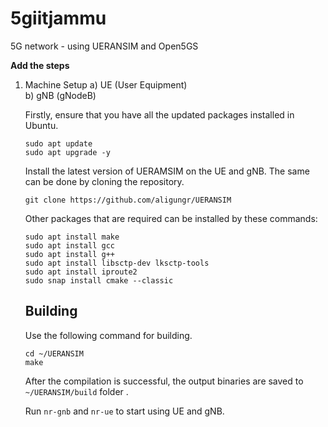 # 5giitjammu
5G network - using UERANSIM and Open5GS

**Add the steps**

1. Machine Setup
    a) UE (User Equipment)  
    b) gNB (gNodeB)  

    Firstly, ensure that you have all the updated packages installed in Ubuntu.

    `sudo apt update`  
    `sudo apt upgrade -y`  

    Install the latest version of UERAMSIM on the UE and gNB. The same can be done by cloning the repository.

    `git clone https://github.com/aligungr/UERANSIM`  

    Other packages that are required can be installed by these commands:
    
    `sudo apt install make`  
    `sudo apt install gcc`  
    `sudo apt install g++`  
    `sudo apt install libsctp-dev lksctp-tools`  
    `sudo apt install iproute2`  
    `sudo snap install cmake --classic`  
    

    ## Building
    Use the following command for building.

    `cd ~/UERANSIM`  
    `make` 

    After the compilation is successful, the output binaries are saved to `~/UERANSIM/build` folder .

    Run `nr-gnb` and `nr-ue` to start using UE and gNB.

    